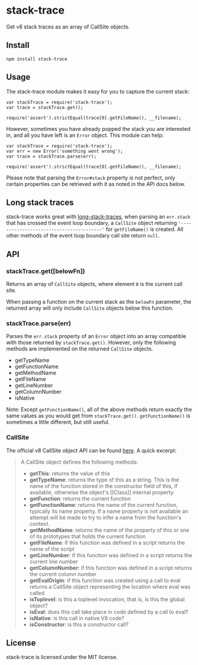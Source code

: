 <h1 id="stack-trace">stack-trace</h1>

<p>Get v8 stack traces as an array of CallSite objects.</p>

<h2 id="install">Install</h2>

<pre><code class="bash">npm install stack-trace
</code></pre>

<h2 id="usage">Usage</h2>

<p>The stack-trace module makes it easy for you to capture the current stack:</p>

<pre><code class="javascript">var stackTrace = require('stack-trace');
var trace = stackTrace.get();

require('assert').strictEqual(trace[0].getFileName(), __filename);
</code></pre>

<p>However, sometimes you have already popped the stack you are interested in,
and all you have left is an <code>Error</code> object. This module can help:</p>

<pre><code class="javascript">var stackTrace = require('stack-trace');
var err = new Error('something went wrong');
var trace = stackTrace.parse(err);

require('assert').strictEqual(trace[0].getFileName(), __filename);
</code></pre>

<p>Please note that parsing the <code>Error#stack</code> property is not perfect, only
certain properties can be retrieved with it as noted in the API docs below.</p>

<h2 id="long-stack-traces">Long stack traces</h2>

<p>stack-trace works great with <a href="https://github.com/tlrobinson/long-stack-traces">long-stack-traces</a>, when parsing an <code>err.stack</code>
that has crossed the event loop boundary, a <code>CallSite</code> object returning
<code>'----------------------------------------'</code> for <code>getFileName()</code> is created.
All other methods of the event loop boundary call site return <code>null</code>.</p>

<h2 id="api">API</h2>

<h3 id="stacktrace.getbelowfn">stackTrace.get([belowFn])</h3>

<p>Returns an array of <code>CallSite</code> objects, where element <code>0</code> is the current call
site.</p>

<p>When passing a function on the current stack as the <code>belowFn</code> parameter, the
returned array will only include <code>CallSite</code> objects below this function.</p>

<h3 id="stacktrace.parseerr">stackTrace.parse(err)</h3>

<p>Parses the <code>err.stack</code> property of an <code>Error</code> object into an array compatible
with those returned by <code>stackTrace.get()</code>. However, only the following methods
are implemented on the returned <code>CallSite</code> objects.</p>

<ul>
<li>getTypeName</li>
<li>getFunctionName</li>
<li>getMethodName</li>
<li>getFileName</li>
<li>getLineNumber</li>
<li>getColumnNumber</li>
<li>isNative</li>
</ul>

<p>Note: Except <code>getFunctionName()</code>, all of the above methods return exactly the
same values as you would get from <code>stackTrace.get()</code>. <code>getFunctionName()</code>
is sometimes a little different, but still useful.</p>

<h3 id="callsite">CallSite</h3>

<p>The official v8 CallSite object API can be found <a href="http://code.google.com/p/v8/wiki/JavaScriptStackTraceApi">here</a>. A quick
excerpt:</p>

<blockquote>
  <p>A CallSite object defines the following methods:</p>
  
  <ul>
  <li><strong>getThis</strong>: returns the value of this</li>
  <li><strong>getTypeName</strong>: returns the type of this as a string. This is the name of the function stored in the constructor field of this, if available, otherwise the object's [[Class]] internal property.</li>
  <li><strong>getFunction</strong>: returns the current function</li>
  <li><strong>getFunctionName</strong>: returns the name of the current function, typically its name property. If a name property is not available an attempt will be made to try to infer a name from the function's context.</li>
  <li><strong>getMethodName</strong>: returns the name of the property of this or one of its prototypes that holds the current function</li>
  <li><strong>getFileName</strong>: if this function was defined in a script returns the name of the script</li>
  <li><strong>getLineNumber</strong>: if this function was defined in a script returns the current line number</li>
  <li><strong>getColumnNumber</strong>: if this function was defined in a script returns the current column number</li>
  <li><strong>getEvalOrigin</strong>: if this function was created using a call to eval returns a CallSite object representing the location where eval was called</li>
  <li><strong>isToplevel</strong>: is this a toplevel invocation, that is, is this the global object?</li>
  <li><strong>isEval</strong>: does this call take place in code defined by a call to eval?</li>
  <li><strong>isNative</strong>: is this call in native V8 code?</li>
  <li><strong>isConstructor</strong>: is this a constructor call?</li>
  </ul>
</blockquote>

<h2 id="license">License</h2>

<p>stack-trace is licensed under the MIT license.</p>
